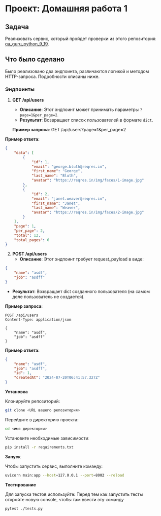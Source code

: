# Проект: Домашняя работа 1

## Задача
Реализовать сервис, который пройдет проверки из этого репозитория: [qa_guru_python_9_19](https://github.com/qa-guru/qa_guru_python_9_19/blob/master/test_reqres.py).

## Что было сделано
Было реализовано два эндпоинта, различаются логикой и методом HTTP-запроса. Подробности описаны ниже.

### Эндпоинты

1. **GET /api/users**
   - **Описание**: Этот эндпоинт может принимать параметры `?page=1&per_page=2`.
   - **Результат**: Возвращает список пользователей в формате `dict`.

   **Пример запроса**:
GET /api/users?page=1&per_page=2

**Пример ответа**:
```json
{
    "data": [
        {
            "id": 1,
            "email": "george.bluth@reqres.in",
            "first_name": "George",
            "last_name": "Bluth",
            "avatar": "https://reqres.in/img/faces/1-image.jpg"
        },
        {
            "id": 2,
            "email": "janet.weaver@reqres.in",
            "first_name": "Janet",
            "last_name": "Weaver",
            "avatar": "https://reqres.in/img/faces/2-image.jpg"
        }
    ],
    "page": 1,
    "per_page": 2,
    "total": 12,
    "total_pages": 6
}
```

2. **POST /api/users**
    - **Описание**: Этот эндпоинт требует request_payload в виде:
```json
{
    "name": "asdf",
    "job": "asdff"
}
```

 - **Результат**: Возвращает dict созданного пользователя (на самом деле пользователь не создается).

**Пример запроса**:
```text
POST /api/users
Content-Type: application/json

{
    "name": "asdf",
    "job": "asdff"
}
```

**Пример ответа**:
```json
{
    "name": "asdf",
    "job": "asdff",
    "id": 1,
    "createdAt": "2024-07-20T06:41:57.327Z"
}
```

**Установка**

Клонируйте репозиторий:
```bash
git clone <URL вашего репозитория>
```

Перейдите в директорию проекта:
```bash
cd <имя директории>
```

Установите необходимые зависимости:
```bash
pip install -r requirements.txt
```

**Запуск**

Чтобы запустить сервис, выполните команду:
```bash
uvicorn main:app --host=127.0.0.1 --port=8002 --reload
```

**Тестирование**

Для запуска тестов используйте:
Перед тем как запустить тесты откройте новую console, чтобы там ввести эту команду
```bash
pytest ./tests.py
```
